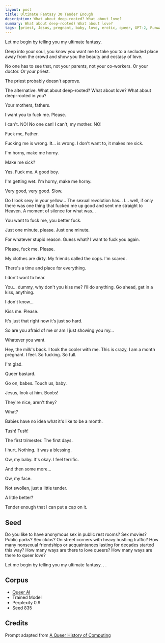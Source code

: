 ```yaml
---
layout: post
title: Ultimate Fantasy 30 Tender Enough
description: What about deep-rooted? What about love?
summary: What about deep-rooted? What about love?
tags: [priest, Jesus, pregnant, baby, love, erotic, queer, GPT-2, RunwayML]
---
```


Let me begin by telling you my ultimate fantasy.

Deep into your soul, you know you want me to take you to a secluded place away from the crowd and show you the beauty and ecstasy of love.

No one has to see that, not your parents, not your co-workers. Or your doctor. Or your priest.

The priest probably doesn't approve.

The alternative. What about deep-rooted? What about love? What about deep-rooted in you?

Your mothers, fathers.

I want you to fuck me. Please.

I can't. NO! No one can! I can't, my mother. NO!

Fuck me, Father.

Fucking me is wrong. It... is wrong. I don't want to, it makes me sick.

I'm horny, make me horny.

Make me sick?

Yes. Fuck me. A good boy.

I'm getting wet. I'm horny, make me horny.

Very good, very good. Slow.

Do I look sexy in your yellow... The sexual revolution has... I... well, if only there was one thing that fucked me up good and sent me straight to Heaven. A moment of silence for what was...

You want to fuck me, you better fuck.

Just one minute, please. Just one minute.

For whatever stupid reason. Guess what? I want to fuck you again.

Please, fuck me. Please.

My clothes are dirty. My friends called the cops. I'm scared.

There's a time and place for everything.

I don't want to hear.

You... dummy, why don't you kiss me? I'll do anything. Go ahead, get in a kiss, anything.

I don't know...

Kiss me. Please.

It's just that right now it's just so hard.

So are you afraid of me or am I just showing you my...

Whatever you want.

Hey, the milk's back. I took the cooler with me. This is crazy, I am a month pregnant. I feel. So fucking. So full.

I'm glad.

Queer bastard.

Go on, babes. Touch us, baby.

Jesus, look at him. Boobs!

They're nice, aren't they?

What?

Babies have no idea what it's like to be a month.

Tush! Tush!

The first trimester. The first days.

I hurt. Nothing. It was a blessing.

Ow, my baby. It's okay. I feel terrific.

And then some more...

Ow, my face.

Not swollen, just a little tender.

A little better?

Tender enough that I can put a cap on it.


## Seed

Do you like to have anonymous sex in public rest rooms? Sex movies? Public parks? Sex clubs? On street corners with heavy hustling traffic? How many nonsexual friendships or acquaintances lasting for decades started this way? How many ways are there to love queers? How many ways are there to queer love?

Let me begin by telling you my ultimate fantasy. . .

## Corpus

- [Queer AI](/queerai)
- Trained Model
- Perplexity 0.9
- Seed 835

## Credits

Prompt adapted from [A Queer History of Computing](https://rhizome.org/editorial/2013/feb/19/queer-computing-1/)
